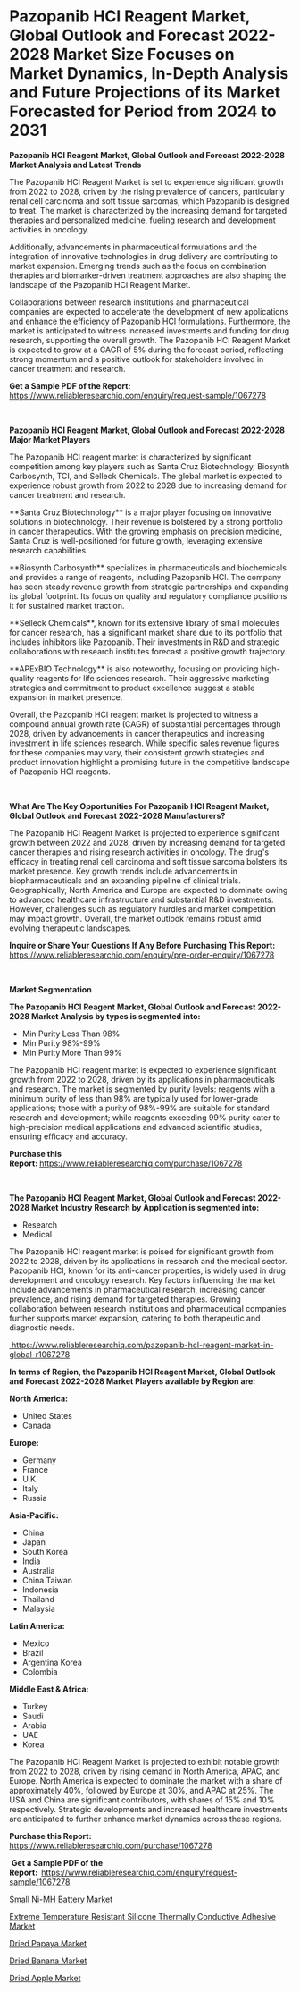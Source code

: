 <p><h1>Pazopanib HCl Reagent Market, Global Outlook and Forecast 2022-2028 Market Size Focuses on Market Dynamics, In-Depth Analysis and Future Projections of its Market Forecasted for Period from 2024 to 2031</h1></p><p><strong>Pazopanib HCl Reagent Market, Global Outlook and Forecast 2022-2028 Market Analysis and Latest Trends</strong></p>
<p><p>The Pazopanib HCl Reagent Market is set to experience significant growth from 2022 to 2028, driven by the rising prevalence of cancers, particularly renal cell carcinoma and soft tissue sarcomas, which Pazopanib is designed to treat. The market is characterized by the increasing demand for targeted therapies and personalized medicine, fueling research and development activities in oncology. </p><p>Additionally, advancements in pharmaceutical formulations and the integration of innovative technologies in drug delivery are contributing to market expansion. Emerging trends such as the focus on combination therapies and biomarker-driven treatment approaches are also shaping the landscape of the Pazopanib HCl Reagent Market. </p><p>Collaborations between research institutions and pharmaceutical companies are expected to accelerate the development of new applications and enhance the efficiency of Pazopanib HCl formulations. Furthermore, the market is anticipated to witness increased investments and funding for drug research, supporting the overall growth. The Pazopanib HCl Reagent Market is expected to grow at a CAGR of 5% during the forecast period, reflecting strong momentum and a positive outlook for stakeholders involved in cancer treatment and research.</p></p>
<p><strong>Get a Sample PDF of the Report:&nbsp;</strong> <a href="https://www.reliableresearchiq.com/enquiry/request-sample/1067278?utm_campaign=1088&utm_medium=2&utm_source=Github&utm_content=ia&utm_term=04122024&utm_id=pazopanib-hcl-reagent-market-global-outlook-and-forecast-2022-2028">https://www.reliableresearchiq.com/enquiry/request-sample/1067278</a></p>
<p>&nbsp;</p>
<p><strong>Pazopanib HCl Reagent Market, Global Outlook and Forecast 2022-2028 Major Market Players</strong></p>
<p><p>The Pazopanib HCl reagent market is characterized by significant competition among key players such as Santa Cruz Biotechnology, Biosynth Carbosynth, TCI, and Selleck Chemicals. The global market is expected to experience robust growth from 2022 to 2028 due to increasing demand for cancer treatment and research.</p><p>**Santa Cruz Biotechnology** is a major player focusing on innovative solutions in biotechnology. Their revenue is bolstered by a strong portfolio in cancer therapeutics. With the growing emphasis on precision medicine, Santa Cruz is well-positioned for future growth, leveraging extensive research capabilities.</p><p>**Biosynth Carbosynth** specializes in pharmaceuticals and biochemicals and provides a range of reagents, including Pazopanib HCl. The company has seen steady revenue growth from strategic partnerships and expanding its global footprint. Its focus on quality and regulatory compliance positions it for sustained market traction.</p><p>**Selleck Chemicals**, known for its extensive library of small molecules for cancer research, has a significant market share due to its portfolio that includes inhibitors like Pazopanib. Their investments in R&D and strategic collaborations with research institutes forecast a positive growth trajectory.</p><p>**APExBIO Technology** is also noteworthy, focusing on providing high-quality reagents for life sciences research. Their aggressive marketing strategies and commitment to product excellence suggest a stable expansion in market presence.</p><p>Overall, the Pazopanib HCl reagent market is projected to witness a compound annual growth rate (CAGR) of substantial percentages through 2028, driven by advancements in cancer therapeutics and increasing investment in life sciences research. While specific sales revenue figures for these companies may vary, their consistent growth strategies and product innovation highlight a promising future in the competitive landscape of Pazopanib HCl reagents.</p></p>
<p>&nbsp;</p>
<p><strong>What Are The Key Opportunities For Pazopanib HCl Reagent Market, Global Outlook and Forecast 2022-2028 Manufacturers?</strong></p>
<p><p>The Pazopanib HCl Reagent Market is projected to experience significant growth between 2022 and 2028, driven by increasing demand for targeted cancer therapies and rising research activities in oncology. The drug's efficacy in treating renal cell carcinoma and soft tissue sarcoma bolsters its market presence. Key growth trends include advancements in biopharmaceuticals and an expanding pipeline of clinical trials. Geographically, North America and Europe are expected to dominate owing to advanced healthcare infrastructure and substantial R&D investments. However, challenges such as regulatory hurdles and market competition may impact growth. Overall, the market outlook remains robust amid evolving therapeutic landscapes.</p></p>
<p><strong>Inquire or Share Your Questions If Any Before Purchasing This Report:</strong> <a href="https://www.reliableresearchiq.com/enquiry/pre-order-enquiry/1067278?utm_campaign=1088&utm_medium=2&utm_source=Github&utm_content=ia&utm_term=04122024&utm_id=pazopanib-hcl-reagent-market-global-outlook-and-forecast-2022-2028">https://www.reliableresearchiq.com/enquiry/pre-order-enquiry/1067278</a></p>
<p>&nbsp;</p>
<p><strong>Market Segmentation</strong></p>
<p><strong>The Pazopanib HCl Reagent Market, Global Outlook and Forecast 2022-2028 Market Analysis by types is segmented into:</strong></p>
<p><ul><li>Min Purity Less Than 98%</li><li>Min Purity 98%-99%</li><li>Min Purity More Than 99%</li></ul></p>
<p><p>The Pazopanib HCl reagent market is expected to experience significant growth from 2022 to 2028, driven by its applications in pharmaceuticals and research. The market is segmented by purity levels: reagents with a minimum purity of less than 98% are typically used for lower-grade applications; those with a purity of 98%-99% are suitable for standard research and development; while reagents exceeding 99% purity cater to high-precision medical applications and advanced scientific studies, ensuring efficacy and accuracy.</p></p>
<p><strong>Purchase this Report:&nbsp;</strong><a href="https://www.reliableresearchiq.com/purchase/1067278?utm_campaign=1088&utm_medium=2&utm_source=Github&utm_content=ia&utm_term=04122024&utm_id=pazopanib-hcl-reagent-market-global-outlook-and-forecast-2022-2028">https://www.reliableresearchiq.com/purchase/1067278</a></p>
<p>&nbsp;</p>
<p><strong>The Pazopanib HCl Reagent Market, Global Outlook and Forecast 2022-2028 Market Industry Research by Application is segmented into:</strong></p>
<p><ul><li>Research</li><li>Medical</li></ul></p>
<p><p>The Pazopanib HCl reagent market is poised for significant growth from 2022 to 2028, driven by its applications in research and the medical sector. Pazopanib HCl, known for its anti-cancer properties, is widely used in drug development and oncology research. Key factors influencing the market include advancements in pharmaceutical research, increasing cancer prevalence, and rising demand for targeted therapies. Growing collaboration between research institutions and pharmaceutical companies further supports market expansion, catering to both therapeutic and diagnostic needs.</p></p>
<p><a href="https://www.reliableresearchiq.com/pazopanib-hcl-reagent-market-in-global-r1067278?utm_campaign=1088&utm_medium=2&utm_source=Github&utm_content=ia&utm_term=04122024&utm_id=pazopanib-hcl-reagent-market-global-outlook-and-forecast-2022-2028">&nbsp;https://www.reliableresearchiq.com/pazopanib-hcl-reagent-market-in-global-r1067278</a></p>
<p><strong>In terms of Region, the Pazopanib HCl Reagent Market, Global Outlook and Forecast 2022-2028 Market Players available by Region are:</strong></p>
<p>
    <p> <strong> North America: </strong>
        <ul>
            <li>United States</li>
            <li>Canada</li>
        </ul>
        </p> 
    <p> <strong> Europe: </strong>
        <ul>
            <li>Germany</li>
            <li>France</li>
            <li>U.K.</li>
            <li>Italy</li>
            <li>Russia</li>
        </ul>
        </p> 
    <p> <strong> Asia-Pacific: </strong>
        <ul>
            <li>China</li>
            <li>Japan</li>
            <li>South Korea</li>
            <li>India</li>
            <li>Australia</li>
            <li>China Taiwan</li>
            <li>Indonesia</li>
            <li>Thailand</li>
            <li>Malaysia</li>
        </ul>
        </p> 
    <p> <strong> Latin America: </strong>
        <ul>
            <li>Mexico</li>
            <li>Brazil</li>
            <li>Argentina Korea</li>
            <li>Colombia</li>
        </ul>
        </p> 
    <p> <strong> Middle East & Africa: </strong>
        <ul>
            <li>Turkey</li>
            <li>Saudi</li>
            <li>Arabia</li>
            <li>UAE</li>
            <li>Korea</li>
        </ul>
    </p>
    </p>
<p><p>The Pazopanib HCl Reagent Market is projected to exhibit notable growth from 2022 to 2028, driven by rising demand in North America, APAC, and Europe. North America is expected to dominate the market with a share of approximately 40%, followed by Europe at 30%, and APAC at 25%. The USA and China are significant contributors, with shares of 15% and 10% respectively. Strategic developments and increased healthcare investments are anticipated to further enhance market dynamics across these regions.</p></p>
<p><strong>Purchase this Report: </strong><a href="https://www.reliableresearchiq.com/purchase/1067278?utm_campaign=1088&utm_medium=2&utm_source=Github&utm_content=ia&utm_term=04122024&utm_id=pazopanib-hcl-reagent-market-global-outlook-and-forecast-2022-2028">https://www.reliableresearchiq.com/purchase/1067278</a></p>
<p>&nbsp;<strong>Get a Sample PDF of the Report:&nbsp;&nbsp;</strong><a href="https://www.reliableresearchiq.com/enquiry/request-sample/1067278?utm_campaign=1088&utm_medium=2&utm_source=Github&utm_content=ia&utm_term=04122024&utm_id=pazopanib-hcl-reagent-market-global-outlook-and-forecast-2022-2028">https://www.reliableresearchiq.com/enquiry/request-sample/1067278</a></p>
<p><strong></strong></p>
<p><p><a href="https://issuu.com/reportprime-2/docs/small-ni-mh-battery-market-size-2030.pptx?utm_campaign=1088&utm_medium=2&utm_source=Github&utm_content=ia&utm_term=04122024&utm_id=pazopanib-hcl-reagent-market-global-outlook-and-forecast-2022-2028">Small Ni-MH Battery Market</a></p><p><a href="https://issuu.com/reportprime-2/docs/extreme-temperature-resistant-silicone-thermally-c?utm_campaign=1088&utm_medium=2&utm_source=Github&utm_content=ia&utm_term=04122024&utm_id=pazopanib-hcl-reagent-market-global-outlook-and-forecast-2022-2028">Extreme Temperature Resistant Silicone Thermally Conductive Adhesive Market</a></p><p><a href="https://www.linkedin.com/pulse/dried-papaya-market-trends-insights-type-application-analysis-251fc?utm_campaign=1088&utm_medium=2&utm_source=Github&utm_content=ia&utm_term=04122024&utm_id=pazopanib-hcl-reagent-market-global-outlook-and-forecast-2022-2028">Dried Papaya Market</a></p><p><a href="https://www.linkedin.com/pulse/global-dried-banana-market-trends-insights-growth-opportunities-zmajc?utm_campaign=1088&utm_medium=2&utm_source=Github&utm_content=ia&utm_term=04122024&utm_id=pazopanib-hcl-reagent-market-global-outlook-and-forecast-2022-2028">Dried Banana Market</a></p><p><a href="https://www.linkedin.com/pulse/influencing-factors-dried-apple-market-insights-growth-projections-zo8xc?utm_campaign=1088&utm_medium=2&utm_source=Github&utm_content=ia&utm_term=04122024&utm_id=pazopanib-hcl-reagent-market-global-outlook-and-forecast-2022-2028">Dried Apple Market</a></p></p>